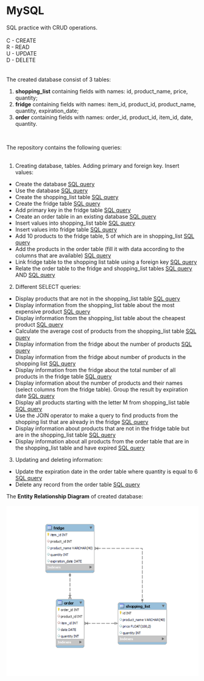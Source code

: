 # MySQL
SQL practice with CRUD operations.
<br><br>
C - CREATE<br>
R - READ<br>
U - UPDATE<br>
D - DELETE<br>
<br><br>
The created database consist of 3 tables: 
1) <b>shopping_list</b> containing fields with names: id, product_name, price, quantity;
2) <b>fridge</b> containing fields with names: item_id, product_id, product_name, quantity, expiration_date;
3) <b>order</b> containing fields with names: order_id, product_id, item_id, date, quantity.

<br>

The repository contains the following queries:
<br><br>
1) Creating database, tables. Adding primary and foreign key. Insert values: <br>
- Create the database [SQL query](https://github.com/spoy-ler/MySQL/blob/main/create_db.sql) <br>
- Use the database [SQL query](https://github.com/spoy-ler/MySQL/blob/main/use_db.sql) <br>
- Create the shopping_list table [SQL query](https://github.com/spoy-ler/MySQL/blob/main/create_tb_shopping_list.sql) <br>
- Create the fridge table [SQL query](https://github.com/spoy-ler/MySQL/blob/main/create_tb_fridge.sql) <br>
- Add primary key in the fridge table [SQL query](https://github.com/spoy-ler/MySQL/blob/main/add_primary_key_fridge.sql) <br> 
- Create an order table in an existing database [SQL query](https://github.com/spoy-ler/MySQL/blob/main/create_tb_order.sql) <br>
- Insert values into shopping_list table [SQL query](https://github.com/spoy-ler/MySQL/blob/main/insert_into_shopping_list.sql) <br>
- Insert values into fridge table [SQL query](https://github.com/spoy-ler/MySQL/blob/main/insert_into_fridge.sql) <br>
- Add 10 products to the fridge table, 5 of which are in shopping_list [SQL query](https://github.com/spoy-ler/MySQL/blob/main/insert_into_fridge_new_values.sql) <br>
- Add the products in the order table (fill it with data according to the columns that are available) [SQL query](https://github.com/spoy-ler/MySQL/blob/main/insert_into_order.sql) <br>
- Link fridge table to the shopping list table using a foreign key [SQL query](https://github.com/spoy-ler/MySQL/blob/main/add_foreign_key.sql) <br> 
- Relate the order table to the fridge and shopping_list tables [SQL query](https://github.com/spoy-ler/MySQL/blob/main/add_foreign_key_order_with_fridge.sql) AND [SQL query](https://github.com/spoy-ler/MySQL/blob/main/add_foreign_key_order_with_shopping_list.sql) <br>

2) Different SELECT queries:<br>
- Display products that are not in the shopping_list table [SQL query](https://github.com/spoy-ler/MySQL/blob/main/select_product_from_fridge.sql) <br> 
- Display information from the shopping_list table about the most expensive product [SQL query](https://github.com/spoy-ler/MySQL/blob/main/max_price_from_SL.sql) <br> 
- Display information from the shopping_list table about the cheapest product [SQL query](https://github.com/spoy-ler/MySQL/blob/main/min_price_from_SL.sql) <br> 
- Calculate the average cost of products from the shopping_list table [SQL query](https://github.com/spoy-ler/MySQL/blob/main/avg_price_from_SL.sql) <br> 
- Display information from the fridge about the number of products [SQL query](https://github.com/spoy-ler/MySQL/blob/main/count_all_from_f.sql) <br> 
- Display information from the fridge about number of products in the shopping list [SQL query](https://github.com/spoy-ler/MySQL/blob/main/count_SL_from_f.sql) <br> 
- Display information from the fridge about the total number of all products in the fridge table [SQL query](https://github.com/spoy-ler/MySQL/blob/main/sum_from_f.sql) <br> 
- Display information about the number of products and their names (select columns from the fridge table). Group the result by expiration date [SQL query](https://github.com/spoy-ler/MySQL/blob/main/group_by_from_f.sql) <br> 
- Display all products starting with the letter M from shopping_list table [SQL query](https://github.com/spoy-ler/MySQL/blob/main/select_pr_with_M.sql) <br> 
- Use the JOIN operator to make a query to find products from the shopping list that are already in the fridge [SQL query](https://github.com/spoy-ler/MySQL/blob/main/select_in_join.sql) <br> 
- Display information about products that are not in the fridge table but are in the shopping_list table [SQL query](https://github.com/spoy-ler/MySQL/blob/main/select_not_in.sql) <br>
- Display information about all products from the order table that are in the shopping_list table and have expired [SQL query](https://github.com/spoy-ler/MySQL/blob/main/select_all_where_date.sql) <br>

3) Updating and deleting information:<br>
- Update the expiration date in the order table where quantity is equal to 6 [SQL query](https://github.com/spoy-ler/MySQL/blob/main/update_date_order.sql) <br> 
- Delete any record from the order table [SQL query](https://github.com/spoy-ler/MySQL/blob/main/delete_item.sql) <br>

The <b>Entity Relationship Diagram</b> of created database:<br><br>
<img src="https://github.com/spoy-ler/MySQL/blob/main/Screenshot_30.png"
  width = 580vh>
